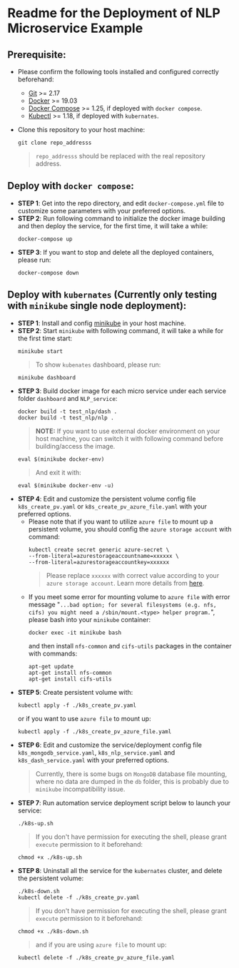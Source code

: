 # Readme for the Deployment of NLP Microservice Example 
## Prerequisite:
* Please confirm the following tools installed and configured correctly beforehand:
    * [Git](https://git-scm.com/book/en/v2/Getting-Started-Installing-Git) >= 2.17
    * [Docker](https://docs.docker.com/engine/install/ubuntu/) >= 19.03
    * [Docker Compose](https://docs.docker.com/compose/install/) >= 1.25, if deployed with `docker compose`.
    * [Kubectl](https://kubernetes.io/docs/tasks/tools/install-kubectl/) >= 1.18, if deployed with `kubernates`.

* Clone this repository to your host machine:
    ```
    git clone repo_addresss
    ```
    > `repo_addresss` should be replaced with the real repository address.

## Deploy with `docker compose`:
* **STEP 1**: Get into the repo directory, and edit `docker-compose.yml` file to customize some parameters with your preferred options.
* **STEP 2**: Run following command to initialize the docker image building and then deploy the service, for the first time, it will take a while:
    ```
    docker-compose up
    ```
* **STEP 3**: If you want to stop and delete all the deployed containers, please run:
    ```
    docker-compose down
    ```

## Deploy with `kubernates` (Currently only testing with `minikube` single node deployment):
* **STEP 1**: Install and config [minikube](https://kubernetes.io/docs/tasks/tools/install-minikube/) in your host machine.
* **STEP 2**: Start `minikube` with following command, it will take a while for the first time start:
    ```
    minikube start
    ```
    > To show `kubenates` dashboard, please run:
    ```
    minikube dashboard
    ```
* **STEP 3**: Build docker image for each micro service under each service folder `dashboard` and `NLP_service`:
    ```
    docker build -t test_nlp/dash .
    docker build -t test_nlp/nlp .
    ```
    > **NOTE:** If you want to use external docker environment on your host machine, you can switch it with following command before building/access the image.
    ```
    eval $(minikube docker-env)
    ```
    > And exit it with:
    ```
    eval $(minikube docker-env -u)
    ```
* **STEP 4**: Edit and customize the persistent volume config file `k8s_create_pv.yaml` or `k8s_create_pv_azure_file.yaml` with your preferred options. 
    * Please note that if you want to utilize `azure file` to mount up a persistent volume, you should config the `azure storage account` with command:
        ```
        kubectl create secret generic azure-secret \
        --from-literal=azurestorageaccountname=xxxxxx \
        --from-literal=azurestorageaccountkey=xxxxxx
        ```
        > Please replace `xxxxxx` with correct value according to your `azure storage account`. Learn more details from [here](https://docs.microsoft.com/en-us/azure/aks/azure-files-volume#create-a-kubernetes-secret).
    * If you meet some error for mounting volume to `azure file` with error message "`...bad option; for several filesystems (e.g. nfs, cifs) you might need a /sbin/mount.<type> helper program.`", please bash into your `minikube` container:
        ```
        docker exec -it minikube bash
        ```
        and then install `nfs-common` and `cifs-utils` packages in the container with commands:
        ```
        apt-get update
        apt-get install nfs-common
        apt-get install cifs-utils
        ```
* **STEP 5**: Create persistent volume with:
    ```
    kubectl apply -f ./k8s_create_pv.yaml
    ```
    or if you want to use `azure file` to mount up:
    ```
    kubectl apply -f ./k8s_create_pv_azure_file.yaml
    ```
* **STEP 6**: Edit and customize the service/deployment config file `k8s_mongodb_service.yaml`, `k8s_nlp_service.yaml` and `k8s_dash_service.yaml` with your preferred options.
    > Currently, there is some bugs on `MongoDB` database file mounting, where no data are dumped in the `db` folder, this is probably due to `minikube` incompatibility issue.  
* **STEP 7**: Run automation service deployment script below to launch your service:
    ```
    ./k8s-up.sh
    ```
    > If you don't have permission for executing the shell, please grant `execute` permission to it beforehand:
    ```
    chmod +x ./k8s-up.sh
    ```
* **STEP 8**: Uninstall all the service for the `kubernates` cluster, and delete the persistent volume:
    ```
    ./k8s-down.sh
    kubectl delete -f ./k8s_create_pv.yaml
    ```
    > If you don't have permission for executing the shell, please grant `execute` permission to it beforehand:
    ```
    chmod +x ./k8s-down.sh
    ```
    > and if you are using `azure file` to mount up:
    ```
    kubectl delete -f ./k8s_create_pv_azure_file.yaml
    ```
